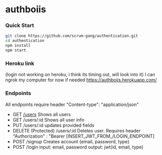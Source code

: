 # authboiis

### Quick Start

```bash
git clone https://github.com/scrum-gang/authentication.git
cd authentication
npm install
npm start

```

### Heroku link

(login not working on heroku, i think its timing out, will look into it)
I can ngrok my computer for now if needed
https://authboiis.herokuapp.com/

### Endpoints

All endpoints require header "Content-type": "application/json"

- GET [/users](https://authboiis.herokuapp.com/users)
  Shows all users
- GET /users/:id
  Shows all user info
- PUT /users/:id
  updates provided fields
- DELETE (Protected) /users/:id
  Deletes user. Requires header "Authorization" : "Bearer [INSERT_JWT_FROM_/LOGIN_ENDPOINT]
- POST /signup
  Creates account {email, password, type}
- POST /login
  input: email, password
  output: jwt(id, email, type)
